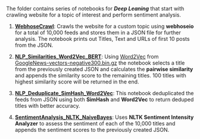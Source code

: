 The folder contains series of notebooks for __*Deep Leaning*__ that start with crawling website for a topic of interest and perform sentiment analysis.

  1) __[WebhoseCrawl](https://github.com/Mahesh78/DeepLearning/blob/master/DeepLearing1/1_WebhoseCrawl.md)__: Crawls the website for a custom topic using __webhoseio__ for a total of 10,000 feeds and stores them in a JSON file for further analysis. The notebook prints out Titles, Text and URLs of first 10 posts from the JSON.
  
  2) __[NLP_Similarities_Word2Vec_BERT](https://github.com/Mahesh78/DeepLearning/blob/master/DeepLearing1/2_NLP_Similarities_Word2Vec_BERT.md)__: Using [Word2Vec](http://mccormickml.com/2016/04/12/googles-pretrained-word2vec-model-in-python/) from [GoogleNews-vectors-negative300.bin.gz](https://github.com/mmihaltz/word2vec-GoogleNews-vectors) the notebook selects a title from the previously created JSON and calculates the __pairwise similarity__ and appends the similarity score to the remaining titles. 100 titles with highest similarity score will be returned in the end.
  
  3) __[NLP_Deduplicate_SimHash_Word2Vec](https://github.com/Mahesh78/DeepLearning/blob/master/DeepLearing1/3_NLP_Deduplicate_SimHash_Word2Vec.md)__: This notebook deduplicated the feeds from JSON using both __SimHash__ and __Word2Vec__ to return deduped titles with better accuracy.
  
  4) __[SentimentAnalysis_NLTK_NaiveBayes](https://github.com/Mahesh78/DeepLearning/blob/master/DeepLearing1/4_SentimentAnalysis_NLTK_NaiveBayes.md)__: Uses __NLTK Sentiment Intensity Analyzer__ to assess the sentiment of each of the 10,000 titles and appends the sentiment scores to the previously created JSON.

